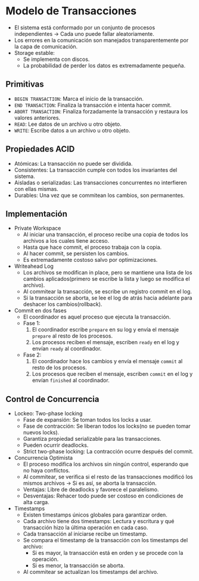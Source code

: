 # Modelo de Transacciones
- El sistema está conformado por un conjunto de procesos independientes -> Cada uno puede fallar aleatoriamente.
- Los errores en la comunicación son manejados transparentemente por la capa de comunicación.
- Storage estable:
	- Se implementa con discos.
	- La probabilidad de perder los datos es extremadamente pequeña.


## Primitivas
- `BEGIN TRANSACTION`: Marca el inicio de la transacción.
- `END TRANSACTION`: Finaliza la transacción e intenta hacer commit.
- `ABORT TRANSACTION`: Finaliza forzadamente la transacción y restaura los valores anteriores.
- `READ`: Lee datos de un archivo u otro objeto.
- `WRITE`: Escribe datos a un archivo u otro objeto.

## Propiedades ACID
- Atómicas: La transacción no puede ser dividida.
- Consistentes: La transacción cumple con todos los invariantes del sistema.
- Aisladas o serializadas: Las transacciones concurrentes no interfieren con ellas mismas.
- Durables: Una vez que se commitean los cambios, son permanentes.

## Implementación
- Private Workspace
	- Al iniciar una transacción, el proceso recibe una copia de todos los archivos a los cuales tiene acceso.
	- Hasta que hace commit, el proceso trabaja con la copia.
	- Al hacer commit, se persisten los cambios.
	- Es extremadamente costoso salvo por optimizaciones.
- Writeahead Log
	- Los archivos se modifican in place, pero se mantiene una lista de los cambios aplicados(primero se escribe la lista y luego se modifica el archivo).
	- Al commitear la transacción, se escribe un registro commit en el log.
	- Si la transacción se aborta, se lee el log de atrás hacia adelante para deshacer los cambios(rollback).
- Commit en dos fases
	- El coordinador es aquel proceso que ejecuta la transacción.
	- Fase 1:
		1. El coordinador escribe `prepare` en su log y envía el mensaje `prepare` al resto de los procesos.
		2. Los procesos reciben el mensaje, escriben `ready` en el log y envían `ready` al coordinador.
	- Fase 2:
		1. El coordinador hace los cambios y envía el mensaje `commit` al resto de los procesos.
		2. Los procesos que reciben el mensaje, escriben `commit` en el log y envían `finished` al coordinador.


## Control de Concurrencia
- Lockeo: Two-phase locking
	- Fase de expansión: Se toman todos los locks a usar.
	- Fase de contracción: Se liberan todos los locks(no se pueden tomar nuevos locks).
	- Garantiza propiedad serializable para las transacciones.
	- Pueden ocurrir deadlocks.
	- Strict two-phase locking: La contracción ocurre después del commit.
- Concurrencia Optimista
	- El proceso modifica los archivos sin ningún control, esperando que no haya conflictos.
	- Al commitear, se verifica si el resto de las transacciones modificó los mismos archivos -> Si es así, se aborta la transacción.
	- Ventajas: Libre de deadlocks y favorece el paralelismo.
	- Desventajas: Rehacer todo puede ser costoso en condiciones de alta carga.
- Timestamps
	- Existen timestamps únicos globales para garantizar orden.
	- Cada archivo tiene dos timestamps: Lectura y escritura y qué transacción hizo la última operación en cada caso.
	- Cada transacción al iniciarse recibe un timestamp.
	- Se compara el timestamp de la transacción con los timestamps del archivo:
		- Si es mayor, la transacción está en orden y se procede con la operación.
		- Si es menor, la transacción se aborta.
	- Al commitear se actualizan los timestamps del archivo.
